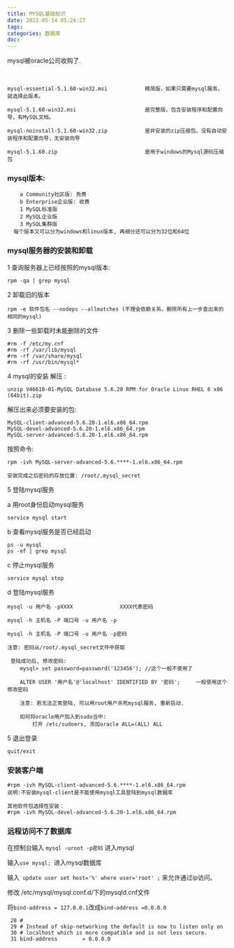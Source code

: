 ```yaml
---
title: MYSQL基础知识
date: 2022-05-14 05:24:27
tags:
categories: 数据库
doc:
---
```


mysql被oracle公司收购了.

​	

```
mysql-essential-5.1.60-win32.msi 			精简版，如果只需要mysql服务，就选择此版本。

mysql-5.1.60-win32.msi 						是完整版，包含安装程序和配置向导，有MySQL文档。  

mysql-noinstall-5.1.60-win32.zip 			是非安装的zip压缩包，没有自动安装程序和配置向导，无安装向导

mysql-5.1.60.zip 							是用于windows的Mysql源码压缩包
```



###   mysql版本:

  		a Community社区版: 免费
  		b Enterprise企业版: 收费
  		1 MySQL标准版
  	    2 MySQL企业版 
  	    3 MySQL集群版
  	  每个版本又可以分为windows和linux版本, 再细分还可以分为32位和64位



### mysql服务器的安装和卸载

1 查询服务器上已经按照的mysql版本:

```
rpm -qa | grep mysql
```



2 卸载旧的版本

```
rpm -e 软件包名 --nodeps --allmatches (不理会依赖关系，删除所有上一步查出来的相同的mysql)
```



3 删除一些卸载时未能删除的文件

	#rm -f /etc/my.cnf
	#rm -rf /var/lib/mysql
	#rm -rf /var/share/mysql
	#rm -rf /usr/bin/mysql*


4 mysql的安装
解压 : 

```
unzip V46610-01-MySQL Database 5.6.20 RPM for Oracle Linux RHEL 6 x86 (64bit).zip
```

解压出来必须要安装的包: 
		

```
MySQL-client-advanced-5.6.20-1.el6.x86_64.rpm
MySQL-devel-advanced-5.6.20-1.el6.x86_64.rpm
MySQL-server-advanced-5.6.20-1.el6.x86_64.rpm			
```

按照命令: 

```
rpm -ivh MySQL-server-advanced-5.6.****-1.el6.x86_64.rpm
```

	安装完成之后密码的存放位置: /root/.mysql_secret


5 登陆mysql服务

a 用root身份启动mysql服务			

```
service mysql start
```

b 查看mysql服务是否已经启动

```
ps -u mysql
ps -ef | grep mysql
```



c  停止mysql服务

```
service mysql stop
```



d 登陆mysql服务

```
mysql -u 用户名 -pXXXX               XXXX代表密码

mysql -h 主机名 -P 端口号 -u 用户名 -p

mysql -h 主机名 -P 端口号 -u 用户名 -p密码
```



```
注意: 密码从/root/.mysql_secret文件中获取
	      
 登陆成功后, 修改密码:
	mysql> set password=password('123456'); //这个一般不使用了
	
	ALTER USER '用户名'@'localhost' IDENTIFIED BY '密码';     一般使用这个修改密码
    
    注意: 若无法正常登陆, 可以用root用户杀死mysql服务, 重新启动.
    	  
	如何将oracle用户加入到sudo当中:
		打开 /etc/sudoers, 添加oracle ALL=(ALL) ALL
```

5  退出登录

```
quit/exit
```



### 安装客户端

```
#rpm -ivh MySQL-client-advanced-5.6.****-1.el6.x86_64.rpm
说明:不安装mysql-client是不能使用mysql工具登陆到mysql数据库

其他软件包选择性安装：
#rpm -ivh MySQL-devel-advanced-5.6.20-1.el6.x86_64.rpm
```



### 远程访问不了数据库

在控制台输入 `mysql -uroot -p密码` 进入mysql

输入`use mysql; `进入mysql数据库 

输入` update user set host='%' where user='root' ;` 来允许通过ip访问。



修改 /etc/mysql/mysql.conf.d/下的mysqld.cnf文件

将`bind-address = 127.0.0.1`改成`bind-address =0.0.0.0`

```
 28 #
 29 # Instead of skip-networking the default is now to listen only on
 30 # localhost which is more compatible and is not less secure.
 31 bind-address        = 0.0.0.0
```

